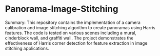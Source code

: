 # Panorama-Image-Stitching

Summary: This repository contains the implementation of a camera calibration and image stitching algorithm to create panoramas using Harris features. The code is tested on various scenes including a mural, cinderblock wall, and graffiti wall. The project demonstrates the effectiveness of Harris corner detection for feature extraction in image stitching applications.
